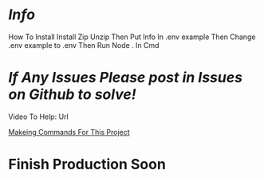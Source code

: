 # *Info*

How To Install
Install Zip
Unzip
Then Put Info In .env example
Then Change .env example to .env
Then Run Node . In Cmd

# *If Any Issues Please post in Issues on Github to solve!*

Video To Help: Url

[Makeing Commands For This Project](/Docs/Commands.md)

# **Finish Production Soon**
